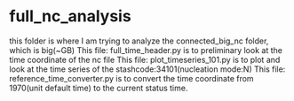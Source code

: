 # full_nc_analysis
this folder is where I am trying to analyze the connected_big_nc folder, which is big(~GB)
This file: full_time_header.py is to preliminary look at the time coordinate of the nc file
This file: plot_timeseries_101.py is to plot and look at the time series of the stashcode:34101(nucleation mode:N)
This file: reference_time_converter.py is to convert the time coordinate from 1970(unit default time) to the current status time.
